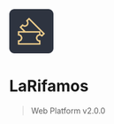 <img src="./project/assets/larifamos.svg" alt="logo" width="80">

# LaRifamos

> Web Platform v2.0.0

